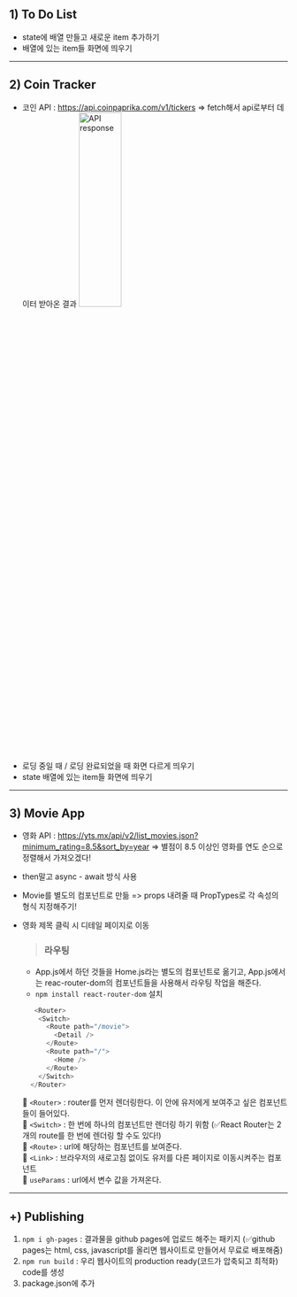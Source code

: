 ## 1) To Do List
- state에 배열 만들고 새로운 item 추가하기
- 배열에 있는 item들 화면에 띄우기

<hr>

## 2) Coin Tracker
- 코인 API : https://api.coinpaprika.com/v1/tickers 
  => fetch해서 api로부터 데이터 받아온 결과
  <img src="https://github.com/HEOYUJUNG/React_Nomadcoders/assets/122508448/3e58df1b-36df-4ef5-b13a-ea5e4c6f3094" width="40%" height="30%" title="API response" alt="API response"></img>
- 로딩 중일 때 / 로딩 완료되었을 때 화면 다르게 띄우기
- state 배열에 있는 item들 화면에 띄우기

<hr>

## 3) Movie App
- 영화 API : https://yts.mx/api/v2/list_movies.json?minimum_rating=8.5&sort_by=year
  => 별점이 8.5 이상인 영화를 연도 순으로 정렬해서 가져오겠다!
- then말고 async - await 방식 사용
- Movie를 별도의 컴포넌트로 만듦 => props 내려줄 때 PropTypes로 각 속성의 형식 지정해주기!
- 영화 제목 클릭 시 디테일 페이지로 이동 
  
  > ### 라우팅 
  - App.js에서 하던 것들을 Home.js라는 별도의 컴포넌트로 옮기고, App.js에서는 reac-router-dom의 컴포넌트들을 사용해서 라우팅 작업을 해준다.
  - ``` npm install react-router-dom ``` 설치
  ```javascript
     <Router>
      <Switch>
        <Route path="/movie">
          <Detail />
        </Route>
        <Route path="/">
          <Home />
        </Route>
      </Switch>
    </Router>
  ```
  📌 ```<Router>``` : router를 먼저 렌더링한다. 이 안에 유저에게 보여주고 싶은 컴포넌트들이 들어있다.    
  📌 ```<Switch>``` : 한 번에 하나의 컴포넌트만 렌더링 하기 위함 (✅React Router는 2개의 route를 한 번에 렌더링 할 수도 있다!)   
  📌 ```<Route>``` : url에 해당하는 컴포넌트를 보여준다.   
  📌 ```<Link>``` : 브라우저의 새로고침 없이도 유저를 다른 페이지로 이동시켜주는 컴포넌트    
  📌 ```useParams``` : url에서 변수 값을 가져온다.

<hr>

## +) Publishing
1) ```npm i gh-pages``` : 결과물을 github pages에 업로드 해주는 패키지 (✅github pages는 html, css, javascript를 올리면 웹사이트로 만들어서 무료로 배포해줌) 
2) ```npm run build``` : 우리 웹사이트의 production ready(코드가 압축되고 최적화) code를 생성
3) package.json에 추가
